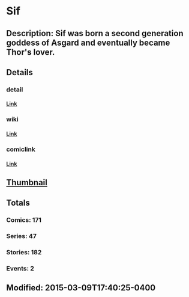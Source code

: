 # Sif
## Description: Sif was born a second generation goddess of Asgard and eventually became Thor's lover.
## Details
### detail
#### [Link](http://marvel.com/comics/characters/1009588/sif?utm_campaign=apiRef&utm_source=225578a89fc76f3d20fbffda5d17a88d)
### wiki
#### [Link](http://marvel.com/universe/Sif?utm_campaign=apiRef&utm_source=225578a89fc76f3d20fbffda5d17a88d)
### comiclink
#### [Link](http://marvel.com/comics/characters/1009588/sif?utm_campaign=apiRef&utm_source=225578a89fc76f3d20fbffda5d17a88d)
## [Thumbnail](http://i.annihil.us/u/prod/marvel/i/mg/c/50/527bb6fc4ec43.jpg)
## Totals
### Comics: 171
### Series: 47
### Stories: 182
### Events: 2
## Modified: 2015-03-09T17:40:25-0400